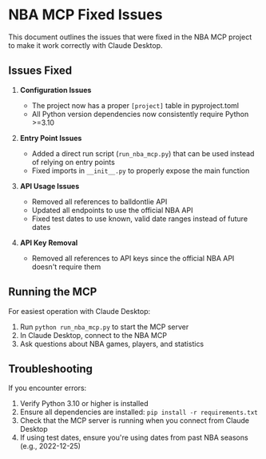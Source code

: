 # NBA MCP Fixed Issues

This document outlines the issues that were fixed in the NBA MCP project to make it work correctly with Claude Desktop.

## Issues Fixed

1. **Configuration Issues**
   - The project now has a proper `[project]` table in pyproject.toml
   - All Python version dependencies now consistently require Python >=3.10

2. **Entry Point Issues**
   - Added a direct run script (`run_nba_mcp.py`) that can be used instead of relying on entry points
   - Fixed imports in `__init__.py` to properly expose the main function

3. **API Usage Issues**
   - Removed all references to balldontlie API 
   - Updated all endpoints to use the official NBA API
   - Fixed test dates to use known, valid date ranges instead of future dates

4. **API Key Removal**
   - Removed all references to API keys since the official NBA API doesn't require them

## Running the MCP

For easiest operation with Claude Desktop:

1. Run `python run_nba_mcp.py` to start the MCP server
2. In Claude Desktop, connect to the NBA MCP
3. Ask questions about NBA games, players, and statistics

## Troubleshooting

If you encounter errors:

1. Verify Python 3.10 or higher is installed
2. Ensure all dependencies are installed: `pip install -r requirements.txt`
3. Check that the MCP server is running when you connect from Claude Desktop
4. If using test dates, ensure you're using dates from past NBA seasons (e.g., 2022-12-25) 